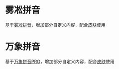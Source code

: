 # 雾凇拼音
基于[雾凇拼音](https://github.com/iDvel/rime-ice)，增加部分自定义内容，配合[皮肤](https://github.com/BlackCCCat/ResourceforHamster/blob/main/Skin_Keyboard/雾凇/26_Normal_Default.hskin)使用

# 万象拼音
基于[万象拼音PRO](https://github.com/amzxyz/rime_wanxiang_pro)，增加部分自定义内容，配合[皮肤](https://github.com/BlackCCCat/ResourceforHamster/blob/main/Skin_Keyboard/万象/26_Normal_WX.hskin)使用